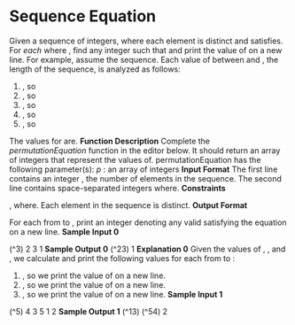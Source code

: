 # Sequence Equation

Given a sequence of integers, where each element is distinct and satisfies. For
_each_ where , find any integer such that and print the value of on a new line.
For example, assume the sequence. Each value of between and , the length of the sequence, is
analyzed as follows:
1. , so
2. , so
3. , so
4. , so
5. , so

The values for are.
**Function Description**
Complete the _permutationEquation_ function in the editor below. It should return an array of integers that represent the
values of.
permutationEquation has the following parameter(s):
_p_ : an array of integers
**Input Format**
The first line contains an integer , the number of elements in the sequence.
The second line contains space-separated integers where.
**Constraints**

, where.
Each element in the sequence is distinct.
**Output Format**

For each from to , print an integer denoting any valid satisfying the equation on a new line.
**Sample Input 0**

(^3) 2 3 1
**Sample Output 0**
(^23)
1
**Explanation 0**
Given the values of , , and , we calculate and print the following values for each from to
:


1. , so we print the value of on a new line.
2. , so we print the value of on a new line.
3. , so we print the value of on a new line.
**Sample Input 1**

(^5) 4 3 5 1 2
**Sample Output 1**
(^13)
(^54)
2


